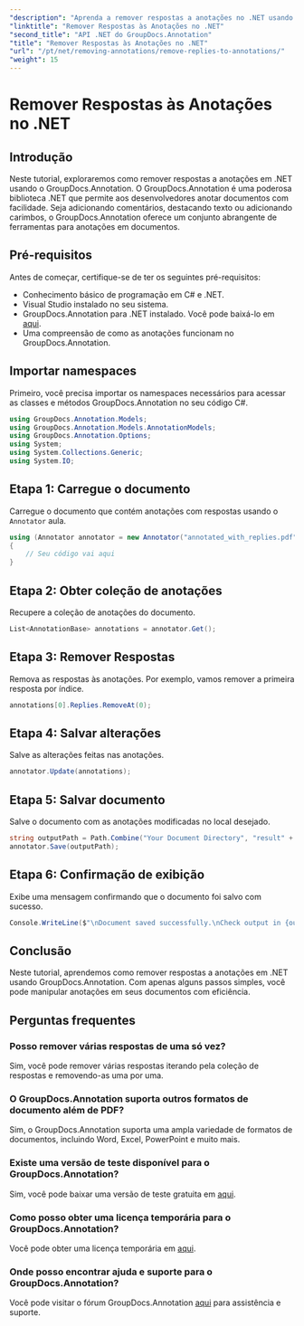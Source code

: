 ```yaml
---
"description": "Aprenda a remover respostas a anotações no .NET usando GroupDocs.Annotation. Guia passo a passo com exemplos de código."
"linktitle": "Remover Respostas às Anotações no .NET"
"second_title": "API .NET do GroupDocs.Annotation"
"title": "Remover Respostas às Anotações no .NET"
"url": "/pt/net/removing-annotations/remove-replies-to-annotations/"
"weight": 15
---
```


# Remover Respostas às Anotações no .NET

## Introdução
Neste tutorial, exploraremos como remover respostas a anotações em .NET usando o GroupDocs.Annotation. O GroupDocs.Annotation é uma poderosa biblioteca .NET que permite aos desenvolvedores anotar documentos com facilidade. Seja adicionando comentários, destacando texto ou adicionando carimbos, o GroupDocs.Annotation oferece um conjunto abrangente de ferramentas para anotações em documentos.
## Pré-requisitos
Antes de começar, certifique-se de ter os seguintes pré-requisitos:
- Conhecimento básico de programação em C# e .NET.
- Visual Studio instalado no seu sistema.
- GroupDocs.Annotation para .NET instalado. Você pode baixá-lo em [aqui](https://releases.groupdocs.com/annotation/net/).
- Uma compreensão de como as anotações funcionam no GroupDocs.Annotation.

## Importar namespaces
Primeiro, você precisa importar os namespaces necessários para acessar as classes e métodos GroupDocs.Annotation no seu código C#.
```csharp
using GroupDocs.Annotation.Models;
using GroupDocs.Annotation.Models.AnnotationModels;
using GroupDocs.Annotation.Options;
using System;
using System.Collections.Generic;
using System.IO;
```
## Etapa 1: Carregue o documento
Carregue o documento que contém anotações com respostas usando o `Annotator` aula.
```csharp
using (Annotator annotator = new Annotator("annotated_with_replies.pdf"))
{
    // Seu código vai aqui
}
```
## Etapa 2: Obter coleção de anotações
Recupere a coleção de anotações do documento.
```csharp
List<AnnotationBase> annotations = annotator.Get();
```
## Etapa 3: Remover Respostas
Remova as respostas às anotações. Por exemplo, vamos remover a primeira resposta por índice.
```csharp
annotations[0].Replies.RemoveAt(0);
```
## Etapa 4: Salvar alterações
Salve as alterações feitas nas anotações.
```csharp
annotator.Update(annotations);
```
## Etapa 5: Salvar documento
Salve o documento com as anotações modificadas no local desejado.
```csharp
string outputPath = Path.Combine("Your Document Directory", "result" + Path.GetExtension("input.pdf"));
annotator.Save(outputPath);
```
## Etapa 6: Confirmação de exibição
Exibe uma mensagem confirmando que o documento foi salvo com sucesso.
```csharp
Console.WriteLine($"\nDocument saved successfully.\nCheck output in {outputPath}.");
```

## Conclusão
Neste tutorial, aprendemos como remover respostas a anotações em .NET usando GroupDocs.Annotation. Com apenas alguns passos simples, você pode manipular anotações em seus documentos com eficiência.
## Perguntas frequentes
### Posso remover várias respostas de uma só vez?
Sim, você pode remover várias respostas iterando pela coleção de respostas e removendo-as uma por uma.
### O GroupDocs.Annotation suporta outros formatos de documento além de PDF?
Sim, o GroupDocs.Annotation suporta uma ampla variedade de formatos de documentos, incluindo Word, Excel, PowerPoint e muito mais.
### Existe uma versão de teste disponível para o GroupDocs.Annotation?
Sim, você pode baixar uma versão de teste gratuita em [aqui](https://releases.groupdocs.com/).
### Como posso obter uma licença temporária para o GroupDocs.Annotation?
Você pode obter uma licença temporária em [aqui](https://purchase.groupdocs.com/temporary-license/).
### Onde posso encontrar ajuda e suporte para o GroupDocs.Annotation?
Você pode visitar o fórum GroupDocs.Annotation [aqui](https://forum.groupdocs.com/c/annotation/10) para assistência e suporte.